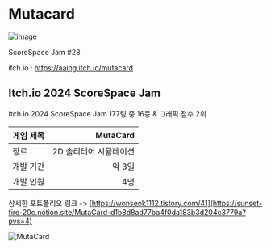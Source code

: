 # Mutacard

![image](https://github.com/dkdkdsa/Mutacard/assets/98935315/cd7d5bb6-8915-4bfc-80e3-728c212feed0)

ScoreSpace Jam #28

itch.io : https://aaing.itch.io/mutacard
## Itch.io 2024 ScoreSpace Jam
Itch.io 2024 ScoreSpace Jam 177팅 중 16등 & 그래픽 점수 2위 <br>

| 게임 제목  | MutaCard |
| ------------- | -------------: |
| 장르  | 2D 솔리테어 시뮬레이션 |
| 개발 기간  | 약 3일 |
| 개발 인원  | 4명  |

상세한 포트폴리오 링크 -> [https://wonseok1112.tistory.com/41](https://sunset-fire-20c.notion.site/MutaCard-d1b8d8ad77ba4f0da183b3d204c3779a?pvs=4)

![MutaCard](https://github.com/dkdkdsa/Mutacard/assets/98932107/fd3f0cad-4c9c-4d92-a73c-b968cb07487e)

